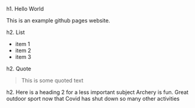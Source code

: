 h1. Hello World

This is an example github pages website.

h2. List
- item 1
- item 2
- item 3

h2. Quote

> This is some quoted text

h2. Here is a heading 2 for a less important subject
Archery is fun.
Great outdoor sport now that Covid has shut down so many other activities

